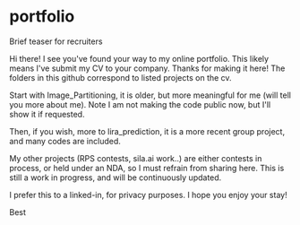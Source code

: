 # portfolio
Brief teaser for recruiters

Hi there! I see you've found your way to my online portfolio. This likely means I've submit my CV to your company. Thanks for making it here! 
The folders in this github correspond to listed projects on the cv.

Start with Image_Partitioning, it is older, but more meaningful for me (will tell you more about me). Note I am not making the code public now, but I'll show it if requested.

Then, if you wish, more to lira_prediction, it is a more recent group project, and many codes are included.

My other projects (RPS contests, sila.ai work..) are either contests in process, or held under an NDA, so I must refrain from sharing here. This is still a work in progress, and will be continuously updated.

I prefer this to a linked-in, for privacy purposes. I hope you enjoy your stay!

Best
